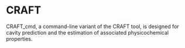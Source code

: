 # CRAFT
CRAFT_cmd, a command-line variant of the CRAFT tool, is designed for cavity prediction and the estimation of associated physicochemical properties.
